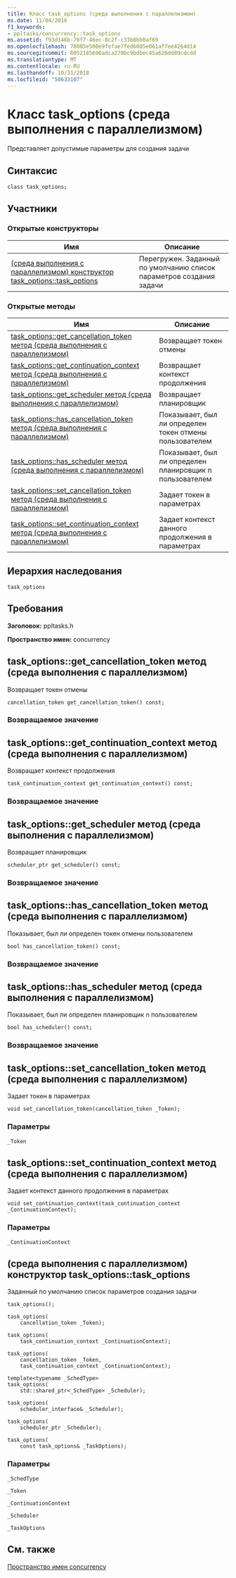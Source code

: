 ```yaml
---
title: Класс task_options (среда выполнения с параллелизмом)
ms.date: 11/04/2016
f1_keywords:
- ppltasks/concurrency::task_options
ms.assetid: f93d146b-70f7-46ec-8c2f-c33b8bb0af69
ms.openlocfilehash: 78005e500e9fefae7fed6085e061af7ee4264d14
ms.sourcegitcommit: 6052185696adca270bc9bdbec45a626dd89cdcdd
ms.translationtype: MT
ms.contentlocale: ru-RU
ms.lasthandoff: 10/31/2018
ms.locfileid: "50633107"
---
```

# <a name="taskoptions-class-concurrency-runtime"></a>Класс task_options (среда выполнения с параллелизмом)

Представляет допустимые параметры для создания задачи

## <a name="syntax"></a>Синтаксис

```
class task_options;
```

## <a name="members"></a>Участники

### <a name="public-constructors"></a>Открытые конструкторы

|Имя|Описание|
|----------|-----------------|
|[(среда выполнения с параллелизмом) конструктор task_options::task_options](#ctor)|Перегружен. Заданный по умолчанию список параметров создания задачи|

### <a name="public-methods"></a>Открытые методы

|Имя|Описание|
|----------|-----------------|
|[task_options::get_cancellation_token метод (среда выполнения с параллелизмом)](#get_cancellation_token)|Возвращает токен отмены|
|[task_options::get_continuation_context метод (среда выполнения с параллелизмом)](#get_continuation_context)|Возвращает контекст продолжения|
|[task_options::get_scheduler метод (среда выполнения с параллелизмом)](#get_scheduler)|Возвращает планировщик|
|[task_options::has_cancellation_token метод (среда выполнения с параллелизмом)](#has_cancellation_token)|Показывает, был ли определен токен отмены пользователем|
|[task_options::has_scheduler метод (среда выполнения с параллелизмом)](#has_scheduler)|Показывает, был ли определен планировщик n пользователем|
|[task_options::set_cancellation_token метод (среда выполнения с параллелизмом)](#set_cancellation_token)|Задает токен в параметрах|
|[task_options::set_continuation_context метод (среда выполнения с параллелизмом)](#set_continuation_context)|Задает контекст данного продолжения в параметрах|

## <a name="inheritance-hierarchy"></a>Иерархия наследования

`task_options`

## <a name="requirements"></a>Требования

**Заголовок:** ppltasks.h

**Пространство имен:** concurrency

##  <a name="get_cancellation_token"></a>  task_options::get_cancellation_token метод (среда выполнения с параллелизмом)

Возвращает токен отмены

```
cancellation_token get_cancellation_token() const;
```

### <a name="return-value"></a>Возвращаемое значение

##  <a name="get_continuation_context"></a>  task_options::get_continuation_context метод (среда выполнения с параллелизмом)

Возвращает контекст продолжения

```
task_continuation_context get_continuation_context() const;
```

### <a name="return-value"></a>Возвращаемое значение

##  <a name="get_scheduler"></a>  task_options::get_scheduler метод (среда выполнения с параллелизмом)

Возвращает планировщик

```
scheduler_ptr get_scheduler() const;
```

### <a name="return-value"></a>Возвращаемое значение

##  <a name="has_cancellation_token"></a>  task_options::has_cancellation_token метод (среда выполнения с параллелизмом)

Показывает, был ли определен токен отмены пользователем

```
bool has_cancellation_token() const;
```

### <a name="return-value"></a>Возвращаемое значение

##  <a name="has_scheduler"></a>  task_options::has_scheduler метод (среда выполнения с параллелизмом)

Показывает, был ли определен планировщик n пользователем

```
bool has_scheduler() const;
```

### <a name="return-value"></a>Возвращаемое значение

##  <a name="set_cancellation_token"></a>  task_options::set_cancellation_token метод (среда выполнения с параллелизмом)

Задает токен в параметрах

```
void set_cancellation_token(cancellation_token _Token);
```

### <a name="parameters"></a>Параметры

`_Token`

##  <a name="set_continuation_context"></a>  task_options::set_continuation_context метод (среда выполнения с параллелизмом)

Задает контекст данного продолжения в параметрах

```
void set_continuation_context(task_continuation_context _ContinuationContext);
```

### <a name="parameters"></a>Параметры

`_ContinuationContext`

##  <a name="ctor"></a>  (среда выполнения с параллелизмом) конструктор task_options::task_options

Заданный по умолчанию список параметров создания задачи

```
task_options();

task_options(
    cancellation_token _Token);

task_options(
    task_continuation_context _ContinuationContext);

task_options(
    cancellation_token _Token,
    task_continuation_context _ContinuationContext);

template<typename _SchedType>
task_options(
    std::shared_ptr<_SchedType> _Scheduler);

task_options(
    scheduler_interface& _Scheduler);

task_options(
    scheduler_ptr _Scheduler);

task_options(
    const task_options& _TaskOptions);
```

### <a name="parameters"></a>Параметры

`_SchedType`

`_Token`

`_ContinuationContext`

`_Scheduler`

`_TaskOptions`

## <a name="see-also"></a>См. также

[Пространство имен concurrency](concurrency-namespace.md)
